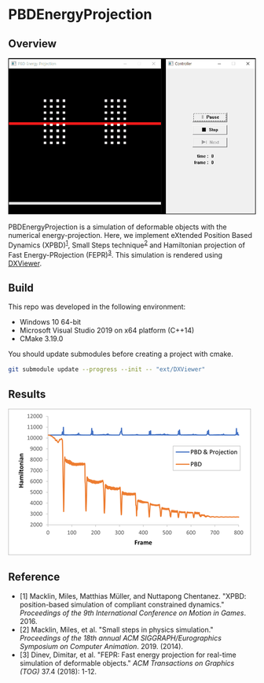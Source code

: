 # PBDEnergyProjection
## Overview
![demo](docs/images/demo.gif)

PBDEnergyProjection is a simulation of deformable objects with the numerical energy-projection. Here, we implement eXtended Position Based Dynamics (XPBD)<sup>[1](#footnote_1)</sup>, Small Steps technique<sup>[2](#footnote_2)</sup> and Hamiltonian projection of Fast Energy-PRojection (FEPR)<sup>[3](#footnote_3)</sup>. This simulation is rendered using <A href="https://github.com/frostsim/DXViewer">DXViewer</A>.

## Build
This repo was developed in the following environment:
* Windows 10 64-bit
* Microsoft Visual Studio 2019 on x64 platform (C++14)
* CMake 3.19.0

You should update submodules before creating a project with cmake.

```bash
git submodule update --progress --init -- "ext/DXViewer"
```

## Results
![graph](docs/images/graph.png)

## Reference
* <a name="footnote_1">[1]</a> Macklin, Miles, Matthias Müller, and Nuttapong Chentanez. "XPBD: position-based simulation of compliant constrained dynamics." _Proceedings of the 9th International Conference on Motion in Games_. 2016.
* <a name="footnote_2">[2]</a> Macklin, Miles, et al. "Small steps in physics simulation." _Proceedings of the 18th annual ACM SIGGRAPH/Eurographics Symposium on Computer Animation_. 2019. (2014).
* <a name="footnote_3">[3]</a> Dinev, Dimitar, et al. "FEPR: Fast energy projection for real-time simulation of deformable objects." _ACM Transactions on Graphics (TOG)_ 37.4 (2018): 1-12.
